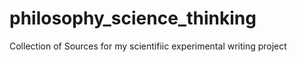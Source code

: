 # philosophy_science_thinking
Collection of Sources for my scientifiic experimental writing project
